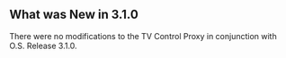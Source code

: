 
## What was New in 3.1.0

There were no modifications to the TV Control Proxy in conjunction with O.S. Release 3.1.0.




